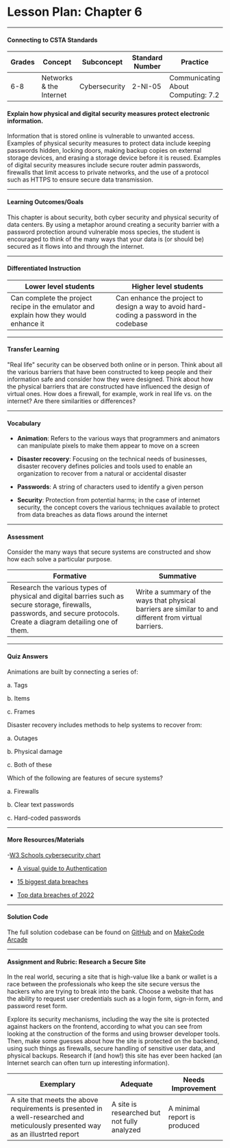 # Lesson Plan: Chapter 6
---
#### Connecting to CSTA Standards

Grades | Concept | Subconcept | Standard Number | Practice
---|---|---|---|---
6-8 | Networks & the Internet | Cybersecurity | 2-NI-05 | Communicating About Computing: 7.2 |

#### Explain how physical and digital security measures protect electronic information.

Information that is stored online is vulnerable to unwanted access. Examples of physical security measures to protect data include keeping passwords hidden, locking doors, making backup copies on external storage devices, and erasing a storage device before it is reused. Examples of digital security measures include secure router admin passwords, firewalls that limit access to private networks, and the use of a protocol such as HTTPS to ensure secure data transmission.

---

#### Learning Outcomes/Goals

This chapter is about security, both cyber security and physical security of data centers. By using a metaphor around creating a security barrier with a password protection around vulnerable moss species, the student is encouraged to think of the many ways that your data is (or should be) secured as it flows into and through the internet.

---

#### Differentiated Instruction

Lower level students | Higher level students
---|---
Can complete the project recipe in the emulator and explain how they would enhance it | Can enhance the project to design a way to avoid hard-coding a password in the codebase

---

#### Transfer Learning

"Real life" security can be observed both online or in person. Think about all the various barriers that have been constructed to keep people and their information safe and consider how they were designed. Think about how the physical barriers that are constructed have influenced the design of virtual ones. How does a firewall, for example, work in real life vs. on the internet? Are there similarities or differences?

---

#### Vocabulary

- **Animation**: Refers to the various ways that programmers and animators can manipulate pixels to make them appear to move on a screen

- **Disaster recovery**: Focusing on the technical needs of businesses, disaster recovery defines policies and tools used to enable an organization to recover from a natural or accidental disaster

- **Passwords**: A string of characters used to identify a given person

- **Security**: Protection from potential harms; in the case of internet security, the concept covers the various techniques available to protect from data breaches as data flows around the internet

---

#### Assessment

Consider the many ways that secure systems are constructed and show how each solve a particular purpose.

Formative | Summative
---|---
Research the various types of physical and digital barries such as secure storage, firewalls, passwords, and secure protocols. Create a diagram detailing one of them. | Write a summary of the ways that physical barriers are similar to and different from virtual barriers.

---

#### Quiz Answers

Animations are built by connecting a series of:  

a.	Tags 

b.	Items 

c.	<span class="highlight">Frames</span> 

Disaster recovery includes methods to help systems to recover from:  

a.	Outages 

b.	Physical damage 

c.	<span class="highlight">Both of these</span>

Which of the following are features of secure systems?

a.	<span class="highlight">Firewalls</a> 

b.	Clear text passwords  

c.	Hard-coded passwords 

---

#### More Resources/Materials

-[W3 Schools cybersecurity chart](https://www.w3schools.com/cybersecurity/index.php)

- [A visual guide to Authentication](https://roadmap.sh/guides/basic-authentication)

- [15 biggest data breaches](https://www.csoonline.com/article/2130877/the-biggest-data-breaches-of-the-21st-century.html)

- [Top data breaches of 2022](https://www.techradar.com/features/top-data-breaches-and-cyber-attacks-of-2022)

---

#### Solution Code

The full solution codebase can be found on [GitHub](https://github.com/CS4Kids/CS4Kids-Secure-Moss) and on [MakeCode Arcade](https://makecode.com/_RsoWUVcgHAi0)

---

#### Assignment and Rubric: Research a Secure Site

In the real world, securing a site that is high-value like a bank or wallet is a race between the professionals who keep the site secure versus the hackers who are trying to break into the bank. Choose a website that has the ability to request user credentials such as a login form, sign-in form, and password reset form. 

Explore its security mechanisms, including the way the site is protected against hackers on the frontend, according to what you can see from looking at the construction of the forms and using browser developer tools. Then, make some guesses about how the site is protected on the backend, using such things as firewalls, secure handling of sensitive user data, and physical backups. Research if (and how!) this site has ever been hacked (an Internet search can often turn up interesting information). 

Exemplary | Adequate | Needs Improvement 
---|---|---
A site that meets the above requirements is presented in a well-researched and meticulously presented way as an illustrted report | A site is researched but not fully analyzed | A minimal report is produced

